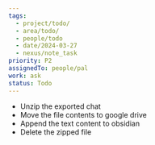 ```yaml
---
tags:
  - project/todo/
  - area/todo/
  - people/todo
  - date/2024-03-27
  - nexus/note_task
priority: P2
assignedTo: people/pal
work: ask
status: Todo
---
```


- Unzip the exported chat 
- Move the file contents to google drive 
- Append the text content to obsidian 
- Delete the zipped file 